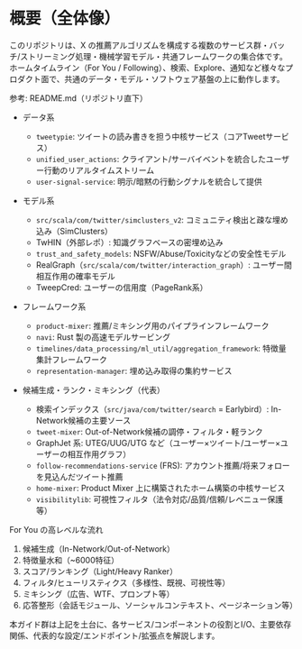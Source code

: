 # 概要（全体像）

このリポジトリは、X の推薦アルゴリズムを構成する複数のサービス群・バッチ/ストリーミング処理・機械学習モデル・共通フレームワークの集合体です。ホームタイムライン（For You / Following）、検索、Explore、通知など様々なプロダクト面で、共通のデータ・モデル・ソフトウェア基盤の上に動作します。

参考: README.md（リポジトリ直下）

- データ系
  - `tweetypie`: ツイートの読み書きを担う中核サービス（コアTweetサービス）
  - `unified_user_actions`: クライアント/サーバイベントを統合したユーザー行動のリアルタイムストリーム
  - `user-signal-service`: 明示/暗黙の行動シグナルを統合して提供

- モデル系
  - `src/scala/com/twitter/simclusters_v2`: コミュニティ検出と疎な埋め込み（SimClusters）
  - TwHIN（外部レポ）: 知識グラフベースの密埋め込み
  - `trust_and_safety_models`: NSFW/Abuse/Toxicityなどの安全性モデル
  - RealGraph（`src/scala/com/twitter/interaction_graph`）: ユーザー間相互作用の確率モデル
  - TweepCred: ユーザーの信用度（PageRank系）

- フレームワーク系
  - `product-mixer`: 推薦/ミキシング用のパイプラインフレームワーク
  - `navi`: Rust 製の高速モデルサービング
  - `timelines/data_processing/ml_util/aggregation_framework`: 特徴量集計フレームワーク
  - `representation-manager`: 埋め込み取得の集約サービス

- 候補生成・ランク・ミキシング（代表）
  - 検索インデックス（`src/java/com/twitter/search` = Earlybird）: In-Network候補の主要ソース
  - `tweet-mixer`: Out-of-Network候補の調停・フィルタ・軽ランク
  - GraphJet 系: UTEG/UUG/UTG など（ユーザー×ツイート/ユーザー×ユーザーの相互作用グラフ）
  - `follow-recommendations-service` (FRS): アカウント推薦/将来フォローを見込んだツイート推薦
  - `home-mixer`: Product Mixer 上に構築されたホーム構築の中核サービス
  - `visibilitylib`: 可視性フィルタ（法令対応/品質/信頼/レベニュー保護等）

For You の高レベルな流れ

1) 候補生成（In-Network/Out-of-Network）
2) 特徴量水和（~6000特征）
3) スコア/ランキング（Light/Heavy Ranker）
4) フィルタ/ヒューリスティクス（多様性、既視、可視性等）
5) ミキシング（広告、WTF、プロンプト等）
6) 応答整形（会話モジュール、ソーシャルコンテキスト、ページネーション等）

本ガイド群は上記を土台に、各サービス/コンポーネントの役割とI/O、主要依存関係、代表的な設定/エンドポイント/拡張点を解説します。

